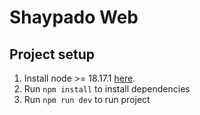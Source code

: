 # Shaypado Web 

## Project setup
1. Install node >= 18.17.1 [here](https://nodejs.org/).
2. Run `npm install` to install dependencies
3. Run `npm run dev` to run project